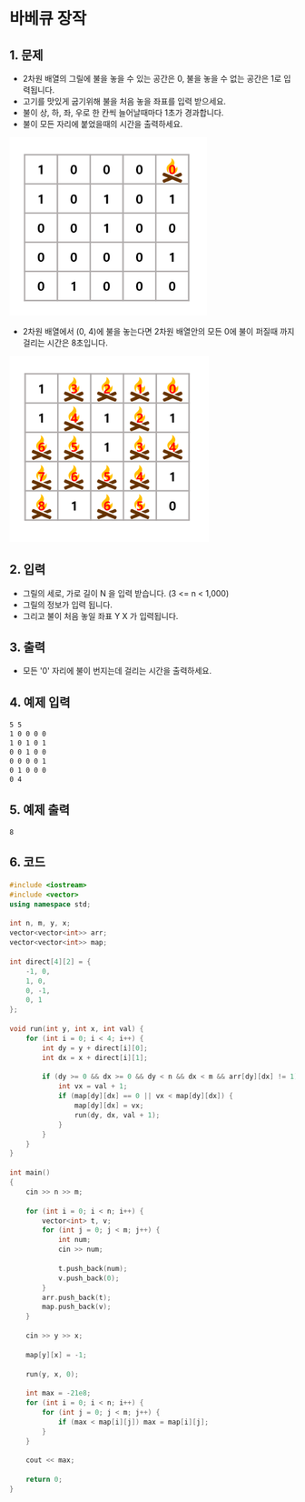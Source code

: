 # 바베큐 장작

## 1. 문제
- 2차원 배열의 그릴에 불을 놓을 수 있는 공간은 0, 불을 놓을 수 없는 공간은 1로 입력됩니다. 
- 고기를 맛있게 굽기위해 불을 처음 놓을 좌표를 입력 받으세요.
- 불이 상, 하, 좌, 우로 한 칸씩 늘어날때마다 1초가 경과합니다.
- 불이 모든 자리에 붙었을때의 시간을 출력하세요.

<img src="./Array03.png" alt="Array" style="zoom:80%;" />

- 2차원 배열에서 (0, 4)에 불을 놓는다면 2차원 배열안의 모든 0에 불이 퍼질때 까지 걸리는 시간은 8초입니다.

<img src="./Array04.png" alt="Array" style="zoom:80%;" />

## 2. 입력
- 그릴의 세로, 가로 길이 N 을 입력 받습니다. (3 <= n < 1,000)
- 그릴의 정보가 입력 됩니다.
- 그리고 불이 처음 놓일 좌표 Y X 가 입력됩니다.

## 3. 출력
- 모든 '0' 자리에 불이 번지는데 걸리는 시간을 출력하세요.

## 4. 예제 입력
```
5 5
1 0 0 0 0
1 0 1 0 1
0 0 1 0 0 
0 0 0 0 1
0 1 0 0 0 
0 4
```

## 5. 예제 출력
```
8
```

## 6. 코드
```c++
#include <iostream>
#include <vector>
using namespace std;

int n, m, y, x;
vector<vector<int>> arr;
vector<vector<int>> map;

int direct[4][2] = {
    -1, 0,
    1, 0,
    0, -1,
    0, 1
};

void run(int y, int x, int val) {
    for (int i = 0; i < 4; i++) {
        int dy = y + direct[i][0];
        int dx = x + direct[i][1];

        if (dy >= 0 && dx >= 0 && dy < n && dx < m && arr[dy][dx] != 1) {
            int vx = val + 1;
            if (map[dy][dx] == 0 || vx < map[dy][dx]) {
                map[dy][dx] = vx;
                run(dy, dx, val + 1);
            }
        }
    }
}

int main()
{
    cin >> n >> m;

    for (int i = 0; i < n; i++) {
        vector<int> t, v;
        for (int j = 0; j < m; j++) {
            int num;
            cin >> num;

            t.push_back(num);
            v.push_back(0);
        }
        arr.push_back(t);
        map.push_back(v);
    }

    cin >> y >> x;

    map[y][x] = -1;

    run(y, x, 0);

    int max = -21e8;
    for (int i = 0; i < n; i++) {
        for (int j = 0; j < m; j++) {
            if (max < map[i][j]) max = map[i][j];
        }
    }

    cout << max;

    return 0;
}
```
